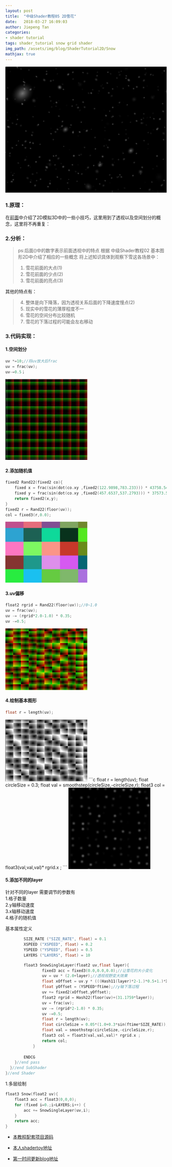 ```yaml
---
layout: post
title:  "中级Shader教程05 2D雪花"
date:   2018-03-27 16:09:03
author: Jiepeng Tan
categories: 
- shader tutorial
tags: shader_tutorial snow grid shader
img_path: /assets/img/blog/ShaderTutorial2D/Snow
mathjax: true
---
```

 <p align="center">
<img src="https://github.com/JiepengTan/JiepengTan.github.io/blob/master/assets/img/blog/ShaderTutorial2D/Snow/head.gif?raw=true" width="512"></p> 




###  **1.原理：**

在[前面][4]中介绍了2D模拟3D中的一些小技巧，这里用到了透视以及空间划分的概念，这里将不再重复：

###  **2.分析：**
>ps:后面()中的数字表示前面透视中的特点
根据 中级Shader教程02 基本图形2D中介绍了相应的一些概念
将上述知识具体到观察下雪这各场景中：
>1. 雪花前面的大点(1)
>2. 雪花前面的少点(2)
>3. 雪花前面的亮点(3)

其他的特点有：
>4. 整体是向下降落，因为透视关系后面的下降速度慢点(2)
>5. 现实中的雪花的薄厚程度不一
>6. 雪花的空间分布比较随机
>7. 雪花的下落过程的可能会左右移动

###  **3.代码实现：**


#### **1.空间划分**

```c
uv *=10;//将uv放大后frac
uv = frac(uv);
uv-=0.5；
```

<img src="https://github.com/JiepengTan/JiepengTan.github.io/blob/master/assets/img/blog/ShaderTutorial2D/Snow/grid00.jpg?raw=true" width="256">

#### **2.添加随机值**
```c
fixed2 Rand22(fixed2 co){
	fixed x = frac(sin(dot(co.xy ,fixed2(122.9898,783.233))) * 43758.5453);
	fixed y = frac(sin(dot(co.xy ,fixed2(457.6537,537.2793))) * 37573.5913);
	return fixed2(x,y);
}
fixed2 r = Rand22(floor(uv));
col = fixed3(r,0.0);
```
<img src="https://github.com/JiepengTan/JiepengTan.github.io/blob/master/assets/img/blog/ShaderTutorial2D/Snow/grid01.jpg?raw=true" width="256">

#### **3.uv偏移**
```c
float2 rgrid = Rand22(floor(uv));//0~1.0
uv = frac(uv);
uv -= (rgrid*2.0-1.0) * 0.35;
uv -=0.5;
```
<img src="https://github.com/JiepengTan/JiepengTan.github.io/blob/master/assets/img/blog/ShaderTutorial2D/Snow/grid02.jpg?raw=true" width="256">

#### **4.绘制基本图形**
```c
float r = length(uv);
```
<img src="https://github.com/JiepengTan/JiepengTan.github.io/blob/master/assets/img/blog/ShaderTutorial2D/Snow/grid03.jpg?raw=true" width="256">
```c
float r = length(uv);
float circleSize = 0.3;
float val = smoothstep(circleSize,-circleSize,r);
float3 col = float3(val,val,val)* rgrid.x ;
```
<img src="https://github.com/JiepengTan/JiepengTan.github.io/blob/master/assets/img/blog/ShaderTutorial2D/Snow/grid04.jpg?raw=true" width="256">

#### **5.添加不同的layer**
针对不同的layer 需要调节的参数有  
1.格子数量  
2.y轴移动速度  
3.x轴移动速度  
4.格子的随机值  

基本属性定义
```c
		SIZE_RATE ("SIZE_RATE", float) = 0.1
		XSPEED ("XSPEED", float) = 0.2
		YSPEED ("YSPEED", float) = 0.5
		LAYERS ("LAYERS", float) = 10
```


```c
		float3 SnowSingleLayer(float2 uv,float layer){
				fixed3 acc = fixed3(0.0,0.0,0.0);//让雪花的大小变化
				uv = uv * (2.0+layer);//透视视野变大效果
			    float xOffset = uv.y * (((Hash11(layer)*2-1.)*0.5+1.)*XSPEED);//增加x轴移动
			    float yOffset = (YSPEED*ftime);//y轴下落过程
				uv += fixed2(xOffset,yOffset);
				float2 rgrid = Hash22(floor(uv)+(31.1759*layer));
				uv = frac(uv);
				uv -= (rgrid*2-1.0) * 0.35;
				uv -=0.5;
				float r = length(uv);
				float circleSize = 0.05*(1.0+0.3*sin(ftime*SIZE_RATE));//让大小变化点
				float val = smoothstep(circleSize,-circleSize,r);
				float3 col = float3(val,val,val)* rgrid.x ;
				return col;
			}
		
	    ENDCG
	}//end pass
  }//end SubShader
}//end Shader
```

1.多层绘制
```c
float3 Snow(float2 uv){
	float3 acc = float3(0,0,0);
	for (fixed i=0.;i<LAYERS;i++) {
		acc += SnowSingleLayer(uv,i); 
	}
	return acc;
}
```

- [本教程配套项目源码 ][1]
- [本人shadertoy地址 ][2]
- [第一时间更新blog地址][3]

  [1]: https://github.com/JiepengTan/FishManShaderTutorial
  [2]: https://www.shadertoy.com/user/FishMan
  [3]: https://jiepengtan.github.io/ 
  [4]: https://jiepengtan.github.io/